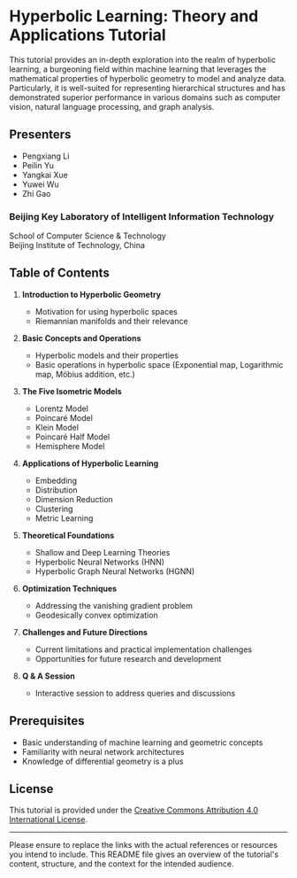 # Hyperbolic Learning: Theory and Applications Tutorial

This tutorial provides an in-depth exploration into the realm of hyperbolic learning, a burgeoning field within machine learning that leverages the mathematical properties of hyperbolic geometry to model and analyze data. Particularly, it is well-suited for representing hierarchical structures and has demonstrated superior performance in various domains such as computer vision, natural language processing, and graph analysis.

## Presenters
- Pengxiang Li
- Peilin Yu
- Yangkai Xue
- Yuwei Wu
- Zhi Gao

### Beijing Key Laboratory of Intelligent Information Technology  
School of Computer Science & Technology  
Beijing Institute of Technology, China

## Table of Contents

1. **Introduction to Hyperbolic Geometry**
   - Motivation for using hyperbolic spaces
   - Riemannian manifolds and their relevance

2. **Basic Concepts and Operations**
   - Hyperbolic models and their properties
   - Basic operations in hyperbolic space (Exponential map, Logarithmic map, Möbius addition, etc.)

3. **The Five Isometric Models**
   - Lorentz Model
   - Poincaré Model
   - Klein Model
   - Poincaré Half Model
   - Hemisphere Model

4. **Applications of Hyperbolic Learning**
   - Embedding
   - Distribution
   - Dimension Reduction
   - Clustering
   - Metric Learning

5. **Theoretical Foundations**
   - Shallow and Deep Learning Theories
   - Hyperbolic Neural Networks (HNN)
   - Hyperbolic Graph Neural Networks (HGNN)

6. **Optimization Techniques**
   - Addressing the vanishing gradient problem
   - Geodesically convex optimization

7. **Challenges and Future Directions**
   - Current limitations and practical implementation challenges
   - Opportunities for future research and development

8. **Q & A Session**
   - Interactive session to address queries and discussions

## Prerequisites
- Basic understanding of machine learning and geometric concepts
- Familiarity with neural network architectures
- Knowledge of differential geometry is a plus

## License
This tutorial is provided under the [Creative Commons Attribution 4.0 International License](https://creativecommons.org/licenses/by/4.0/).

---

Please ensure to replace the links with the actual references or resources you intend to include. This README file gives an overview of the tutorial's content, structure, and the context for the intended audience.
